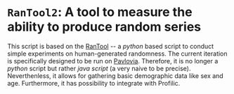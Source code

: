 # `RanTool2`: A tool to measure the ability to produce random series

This script is based on the [RanTool](https://github.com/MikoBie/ranTool) -- a _python_ based script to conduct simple experiments on human-generated randomness. The current iteration is specifically designed to be run on [Pavlovia](https://pavlovia.org). Therefore, it is no longer a _python_ script but rather _java script_ (a very naive to be precise). Neverthenless, it allows for gathering basic demographic data like sex and age. Furthermore, it has possibility to integrate with Profilic.
